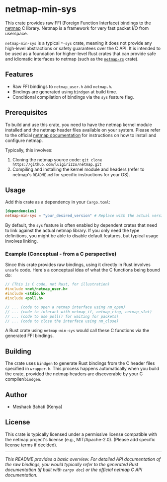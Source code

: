 # netmap-min-sys

This crate provides raw FFI (Foreign Function Interface) bindings to the [netmap](http://info.iet.unipi.it/~luigi/netmap/) C library. Netmap is a framework for very fast packet I/O from userspace.

`netmap-min-sys` is a typical `*-sys` crate, meaning it does not provide any high-level abstractions or safety guarantees over the C API. It is intended to be used as a foundation for higher-level Rust crates that can provide safe and idiomatic interfaces to netmap (such as the [`netmap-rs`](https://crates.io/crates/netmap-rs) crate).

## Features

*   Raw FFI bindings to `netmap_user.h` and `netmap.h`.
*   Bindings are generated using `bindgen` at build time.
*   Conditional compilation of bindings via the `sys` feature flag.

## Prerequisites

To build and use this crate, you need to have the netmap kernel module installed and the netmap header files available on your system. Please refer to the official [netmap documentation](https://github.com/luigirizzo/netmap) for instructions on how to install and configure netmap.

Typically, this involves:
1.  Cloning the netmap source code: `git clone https://github.com/luigirizzo/netmap.git`
2.  Compiling and installing the kernel module and headers (refer to netmap's `README.md` for specific instructions for your OS).

## Usage

Add this crate as a dependency in your `Cargo.toml`:

```toml
[dependencies]
netmap-min-sys = "your_desired_version" # Replace with the actual version
```

By default, the `sys` feature is often enabled by dependent crates that need to link against the actual netmap library. If you only need the type definitions, you might be able to disable default features, but typical usage involves linking.

### Example (Conceptual - from a C perspective)

Since this crate provides raw bindings, using it directly in Rust involves `unsafe` code. Here's a conceptual idea of what the C functions being bound do:

```c
// (This is C code, not Rust, for illustration)
#include <net/netmap_user.h>
#include <stdio.h>
#include <poll.h>

// ... (code to open a netmap interface using nm_open)
// ... (code to interact with netmap_if, netmap_ring, netmap_slot)
// ... (code to use poll() for waiting for packets)
// ... (code to close the interface using nm_close)
```

A Rust crate using `netmap-min-sys` would call these C functions via the generated FFI bindings.

## Building

The crate uses `bindgen` to generate Rust bindings from the C header files specified in `wrapper.h`. This process happens automatically when you build the crate, provided the netmap headers are discoverable by your C compiler/`bindgen`.

## Author

*   Meshack Bahati (Kenya)

## License

This crate is typically licensed under a permissive license compatible with the netmap project's license (e.g., MIT/Apache-2.0). (Please add specific license terms if decided).

---

*This README provides a basic overview. For detailed API documentation of the raw bindings, you would typically refer to the generated Rust documentation (if built with `cargo doc`) or the official netmap C API documentation.*

